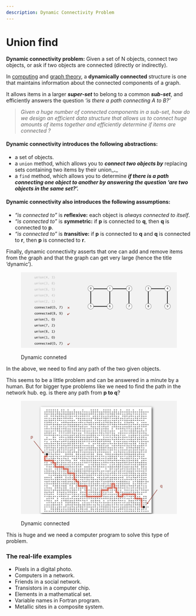 ```yaml
---
description: Dynamic Connectivity Problem
---
```


# Union find

**Dynamic connectivity problem:**  Given a set of N objects, connect two objects, or ask if two objects are connected (directly or indirectly).

In [computing](https://en.wikipedia.org/wiki/Computing) and [graph theory](https://en.wikipedia.org/wiki/Graph\_theory), a **dynamically connected** structure is one that maintains information about the connected components of a graph.

It allows items in a larger _**super-set**_ to belong to a common _**sub-set**_, and efficiently answers the question _‘is there a path connecting A to B?’_

> _Given a huge number of connected components in a sub-set, how do we design an efficient data structure that allows us to connect huge amounts of items together and efficiently determine if items are connected ?_

#### Dynamic connectivity introduces the following **abstractions:**

* a set of objects.
* a `union` method, which allows you to _**connect two objects by**_ replacing sets containing two items by their union_**.**_
* a `find` method, which allows you to determine _**if there is a path connecting one object to another by answering the question ‘are two objects in the same set?’.**_

#### Dynamic connectivity also introduces the following **assumptions**:

* _“is connected to”_ is _**r**_**eflexive:** each object is _always connected to itself_.
* _“is connected to”_ is _**s**_**ymmetric:** if **p** is connected to **q**, then **q** is connected to **p**.
* _“is connected to”_ is _**t**_**ransitive:** if **p** is connected to **q** and **q** is connected to **r**, then **p** is connected to **r**.

Finally, dynamic connectivity asserts that one can add and remove items from the graph and that the graph can get very large (hence the title ‘dynamic’).

<figure><img src="../../.gitbook/assets/Screenshot from 2022-09-18 00-37-35 (1).png" alt=""><figcaption><p>Dynamic conneted</p></figcaption></figure>

In the above, we need to find any path of the two given objects.

This seems to be a little problem and can be answered in a minute by a human. But for bigger type problems like we need to find the path in the network hub. eg. is there any path from **p to q**?

<figure><img src="../../.gitbook/assets/Screenshot from 2022-09-18 00-42-06.png" alt=""><figcaption><p>Dynamic connected</p></figcaption></figure>

This is huge and we need a computer program to solve this type of problem.&#x20;

### The real-life examples

* Pixels in a digital photo.&#x20;
* Computers in a network.&#x20;
* Friends in a social network.&#x20;
* Transistors in a computer chip.&#x20;
* Elements in a mathematical set.&#x20;
* Variable names in Fortran program.&#x20;
* Metallic sites in a composite system.

